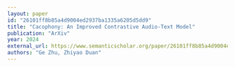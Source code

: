 ```yaml
---
layout: paper
id: "26101ff8b85a4d9004ed2937ba1335a6205d5dd9"
title: "Cacophony: An Improved Contrastive Audio-Text Model"
publication: "ArXiv"
year: 2024
external_url: https://www.semanticscholar.org/paper/26101ff8b85a4d9004ed2937ba1335a6205d5dd9
authors: "Ge Zhu, Zhiyao Duan"
---
```

